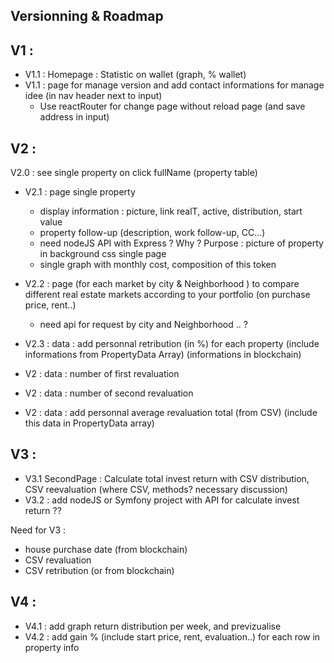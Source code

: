 ## Versionning & Roadmap

## V1 :
- V1.1 : Homepage : Statistic on wallet (graph, % wallet)
- V1.1 : page for manage version and add contact informations for manage idee (in nav header next to input)
  - Use reactRouter for change page without reload page (and save address in input)

## V2 :
V2.0 : see single property on click fullName (property table)

- V2.1 : page single property
  - display information : picture, link realT, active, distribution, start value
  - property follow-up (description, work follow-up, CC...)
  - need nodeJS API with Express ? Why ?
  Purpose : picture of property in background css single page
  - single graph with monthly cost, composition of this token

- V2.2 : page (for each market by city & Neighborhood ) to compare different real estate markets according to your portfolio (on purchase price, rent..)
  - need api for request by city and Neighborhood .. ?

- V2.3 : data : add personnal retribution (in %) for each property (include informations from PropertyData Array) (informations in blockchain)

- V2 : data : number of first revaluation
- V2 : data : number of second revaluation
- V2 : data : add personnal average revaluation total (from CSV) (include this data in PropertyData array)

## V3 :
- V3.1 SecondPage : Calculate total invest return with CSV distribution, CSV reevaluation (where CSV, methods? necessary discussion)
- V3.2 : add nodeJS or Symfony  project with API for calculate invest return ??

Need for V3 :
- house purchase date (from blockchain)
- CSV revaluation
- CSV retribution (or from blockchain)

## V4 :
- V4.1 : add graph return distribution per week, and previzualise
- V4.2 : add gain % (include start price, rent, evaluation..) for each row in property info
